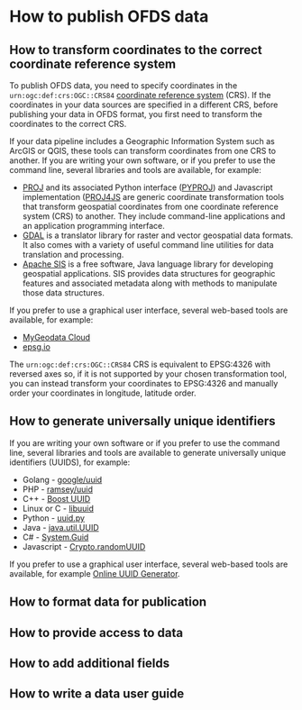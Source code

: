 # How to publish OFDS data

## How to transform coordinates to the correct coordinate reference system

To publish OFDS data, you need to specify coordinates in the `urn:ogc:def:crs:OGC::CRS84` [coordinate reference system](../reference/schema.md#coordinatereferencesystem) (CRS). If the coordinates in your data sources are specified in a different CRS, before publishing your data in OFDS format, you first need to transform the coordinates to the correct CRS.

If your data pipeline includes a Geographic Information System such as ArcGIS or QGIS, these tools can transform coordinates from one CRS to another. If you are writing your own software, or if you prefer to use the command line, several libraries and tools are available, for example:

* [PROJ](https://proj.org/) and its associated Python interface ([PYPROJ](https://pyproj4.github.io/pyproj/stable/)) and Javascript implementation ([PROJ4JS](http://proj4js.org/) are generic coordinate transformation tools that transform geospatial coordinates from one coordinate reference system (CRS) to another. They include command-line applications and an application programming interface. 
* [GDAL](https://gdal.org/) is a translator library for raster and vector geospatial data formats. It also comes with a variety of useful command line utilities for data translation and processing.
* [Apache SIS](https://sis.apache.org/) is a free software, Java language library for developing geospatial applications. SIS provides data structures for geographic features and associated metadata along with methods to manipulate those data structures.

If you prefer to use a graphical user interface, several web-based tools are available, for example:

* [MyGeodata Cloud](https://mygeodata.cloud/cs2cs/)
* [epsg.io](https://epsg.io/transform)

The `urn:ogc:def:crs:OGC::CRS84` CRS is equivalent to EPSG:4326 with reversed axes so, if it is not supported by your chosen transformation tool, you can instead transform your coordinates to EPSG:4326 and manually order your coordinates in longitude, latitude order.

## How to generate universally unique identifiers

If you are writing your own software or if you prefer to use the command line, several libraries and tools are available to generate universally unique identifiers (UUIDS), for example:

* Golang - [google/uuid](https://pkg.go.dev/github.com/google/uuid)
* PHP - [ramsey/uuid](https://github.com/ramsey/uuid)
* C++ - [Boost UUID](https://www.boost.org/doc/libs/1_65_0/libs/uuid/uuid.html)
* Linux or C - [libuuid](https://linux.die.net/man/3/libuuid)
* Python - [uuid.py](https://docs.python.org/3/library/uuid.html)
* Java - [java.util.UUID](https://docs.oracle.com/javase/7/docs/api/java/util/UUID.html)
* C# - [System.Guid](https://docs.microsoft.com/en-us/dotnet/api/system.guid)
* Javascript - [Crypto.randomUUID](https://www.moreonfew.com/how-to-generate-uuid-in-javascript/)

If you prefer to use a graphical user interface, several web-based tools are available, for example [Online UUID Generator](https://www.uuidgenerator.net/).

## How to format data for publication

## How to provide access to data

## How to add additional fields

## How to write a data user guide